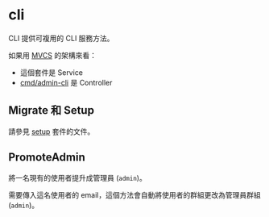 # cli

CLI 提供可複用的 CLI 服務方法。

如果用 [MVCS](https://pvha.hashnode.dev/mvcs-architecture) 的架構來看：

- 這個套件是 Service
- [cmd/admin-cli](./cmd/admin-cli) 是 Controller

## Migrate 和 Setup

請參見 [setup](../internal/setup/README.md) 套件的文件。

## PromoteAdmin

將一名現有的使用者提升成管理員 (`admin`)。

需要傳入這名使用者的 email，這個方法會自動將使用者的群組更改為管理員群組 (`admin`)。
